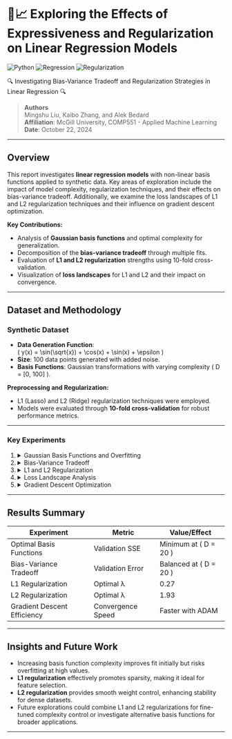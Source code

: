 # 🔧📈 Exploring the Effects of Expressiveness and Regularization on Linear Regression Models
![Python](https://img.shields.io/badge/python-3.10%2B-blue?logo=python)
![Regression](https://img.shields.io/badge/Regression-linear-green)
![Regularization](https://img.shields.io/badge/Regularization-L1_and_L2-orange)

🔍 Investigating Bias-Variance Tradeoff and Regularization Strategies in Linear Regression 🔍

> **Authors**  
> Mingshu Liu, Kaibo Zhang, and Alek Bedard  
> **Affiliation**: McGill University, COMP551 - Applied Machine Learning  
> **Date**: October 22, 2024  

---

## Overview

This report investigates **linear regression models** with non-linear basis functions applied to synthetic data. Key areas of exploration include the impact of model complexity, regularization techniques, and their effects on bias-variance tradeoff. Additionally, we examine the loss landscapes of L1 and L2 regularization techniques and their influence on gradient descent optimization.

**Key Contributions:**
- Analysis of **Gaussian basis functions** and optimal complexity for generalization.
- Decomposition of the **bias-variance tradeoff** through multiple fits.
- Evaluation of **L1 and L2 regularization** strengths using 10-fold cross-validation.
- Visualization of **loss landscapes** for L1 and L2 and their impact on convergence.

---

## Dataset and Methodology

### Synthetic Dataset
- **Data Generation Function**:  
  \( y(x) = \sin(\sqrt{x}) + \cos(x) + \sin(x) + \epsilon \)
- **Size**: 100 data points generated with added noise.
- **Basis Functions**: Gaussian transformations with varying complexity \( D = [0, 100] \).  

**Preprocessing and Regularization:**
- L1 (Lasso) and L2 (Ridge) regularization techniques were employed.
- Models were evaluated through **10-fold cross-validation** for robust performance metrics.

---

### Key Experiments

1. <details>
    <summary>Gaussian Basis Functions and Overfitting</summary>

    - Varying the number of basis functions revealed a transition from underfitting to overfitting:
      - **Underfitting** at \( D < 20 \): High training and validation errors.
      - **Optimal Fit** at \( D = 20 \): Minimum validation error.
      - **Overfitting** at \( D > 50 \): Validation error increased due to noise capture.
   </details>

2. <details>
    <summary>Bias-Variance Tradeoff</summary>

    - Models trained on 10 datasets highlighted:
      - High bias and low variance for \( D = [0, 10] \).
      - Optimal bias-variance balance for \( D = [20, 40] \).
      - High variance for \( D > 40 \) due to overfitting.
   </details>

3. <details>
    <summary>L1 and L2 Regularization</summary>

    - 10-fold cross-validation determined:
      - **Optimal λ**: \( \lambda \approx 0.27 \) for L1, \( \lambda \approx 1.93 \) for L2.
      - L1 promoted sparsity, shrinking coefficients to zero.
      - L2 provided smoother weight shrinkage, enhancing generalization.
   </details>

4. <details>
    <summary>Loss Landscape Analysis</summary>

    - Visualized gradient descent paths under varying λ:
      - **L1 Regularization**: Induced sparsity with sharper, diamond-shaped contours.
      - **L2 Regularization**: Maintained smooth, circular contours for uniform shrinkage.
   </details>

5. <details>
    <summary>Gradient Descent Optimization</summary>

    - Compared vanilla gradient descent with ADAM optimizer:
      - ADAM achieved faster and smoother convergence for both regularization methods.
   </details>

---

## Results Summary

| Experiment                 | Metric              | Value/Effect    |
|----------------------------|---------------------|----------|
| Optimal Basis Functions    | Validation SSE      | Minimum at \( D = 20 \) |
| Bias-Variance Tradeoff     | Validation Error    | Balanced at \( D = 20 \) |
| L1 Regularization          | Optimal λ          | 0.27     |
| L2 Regularization          | Optimal λ          | 1.93     |
| Gradient Descent Efficiency| Convergence Speed  | Faster with ADAM |

---

## Insights and Future Work

- Increasing basis function complexity improves fit initially but risks overfitting at high values.
- **L1 regularization** effectively promotes sparsity, making it ideal for feature selection.
- **L2 regularization** provides smooth weight control, enhancing stability for dense datasets.
- Future explorations could combine L1 and L2 regularizations for fine-tuned complexity control or investigate alternative basis functions for broader applications.

---
